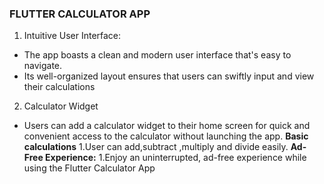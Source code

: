  
   ### FLUTTER CALCULATOR APP
   
1. Intuitive User Interface:
  - The app boasts a clean and modern user interface that's easy to navigate.
  - Its well-organized layout ensures that users can swiftly input and view their calculations
2. Calculator Widget 
  - Users can add a calculator widget to their home screen for quick and convenient access to the calculator without launching the app.
**Basic calculations**
1.User can add,subtract ,multiply and divide easily.
**Ad-Free Experience:**
1.Enjoy an uninterrupted, ad-free experience while using the Flutter Calculator App

